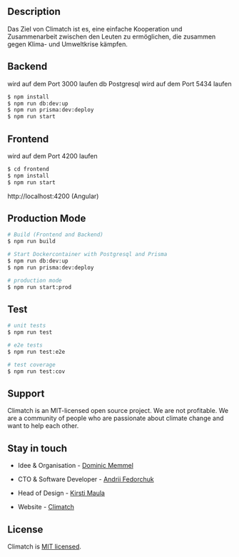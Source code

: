 ## Description

Das Ziel von Climatch ist es, eine einfache Kooperation und Zusammenarbeit zwischen den Leuten zu ermöglichen, die zusammen gegen Klima- und Umweltkrise kämpfen.

## Backend 
wird auf dem Port 3000 laufen
db Postgresql wird auf dem Port 5434 laufen

```bash
$ npm install
$ npm run db:dev:up
$ npm run prisma:dev:deploy
$ npm run start
```

## Frontend
wird auf dem Port 4200 laufen

```bash
$ cd frontend
$ npm install
$ npm run start
```
http://localhost:4200  (Angular)

## Production Mode

```bash
# Build (Frontend and Backend)
$ npm run build

# Start Dockercontainer with Postgresql and Prisma
$ npm run db:dev:up
$ npm run prisma:dev:deploy

# production mode
$ npm run start:prod
```

## Test

```bash
# unit tests
$ npm run test

# e2e tests
$ npm run test:e2e

# test coverage
$ npm run test:cov
```

## Support

Climatch is an MIT-licensed open source project. We are not profitable. We are a community of people who are passionate about climate change and want to help each other.

## Stay in touch

- Idee & Organisation - [Dominic Memmel]()
- CTO & Software Developer - [Andrii Fedorchuk](andrii.fedorch@gmail.com)
- Head of Design - [Kirsti Maula]()

- Website - [Climatch](https://climatch.herokuapp.com)

## License

Climatch is [MIT licensed](LICENSE).
